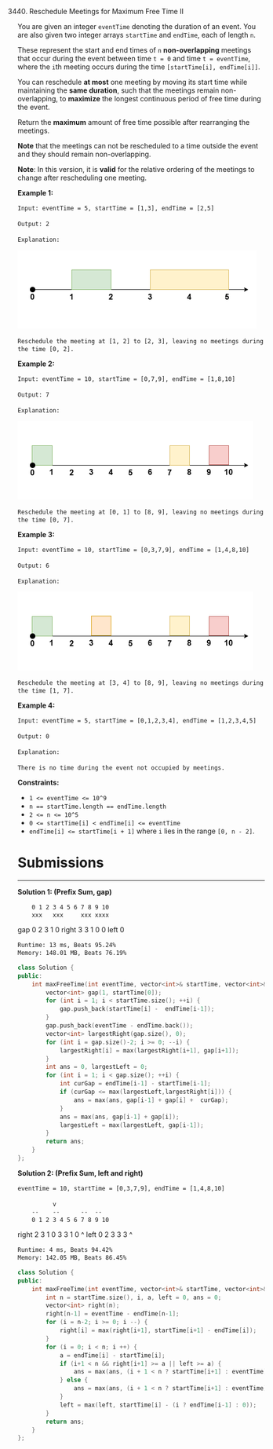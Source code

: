 3440. Reschedule Meetings for Maximum Free Time II

You are given an integer `eventTime` denoting the duration of an event. You are also given two integer arrays `startTime` and `endTime`, each of length `n`.

These represent the start and end times of `n` **non-overlapping** meetings that occur during the event between time `t = 0` and time `t = eventTime`, where the `i`th meeting occurs during the time `[startTime[i], endTime[i]]`.

You can reschedule **at most** one meeting by moving its start time while maintaining the **same duration**, such that the meetings remain non-overlapping, to **maximize** the longest continuous period of free time during the event.

Return the **maximum** amount of free time possible after rearranging the meetings.

**Note** that the meetings can not be rescheduled to a time outside the event and they should remain non-overlapping.

**Note**: In this version, it is **valid** for the relative ordering of the meetings to change after rescheduling one meeting.

 

**Example 1:**
```
Input: eventTime = 5, startTime = [1,3], endTime = [2,5]

Output: 2

Explanation:
```
![3440_example0_rescheduled.png](img/3440_example0_rescheduled.png)
```
Reschedule the meeting at [1, 2] to [2, 3], leaving no meetings during the time [0, 2].
```

**Example 2:**
```
Input: eventTime = 10, startTime = [0,7,9], endTime = [1,8,10]

Output: 7

Explanation:
```
![3440_rescheduled_example0.png](img/3440_rescheduled_example0.png)
```
Reschedule the meeting at [0, 1] to [8, 9], leaving no meetings during the time [0, 7].
```

**Example 3:**
```
Input: eventTime = 10, startTime = [0,3,7,9], endTime = [1,4,8,10]

Output: 6

Explanation:
```
![3440_image3.png](img/3440_image3.png)
```
Reschedule the meeting at [3, 4] to [8, 9], leaving no meetings during the time [1, 7].
```

**Example 4:**
```
Input: eventTime = 5, startTime = [0,1,2,3,4], endTime = [1,2,3,4,5]

Output: 0

Explanation:

There is no time during the event not occupied by meetings.
```
 

**Constraints:**

* `1 <= eventTime <= 10^9`
* `n == startTime.length == endTime.length`
* `2 <= n <= 10^5`
* `0 <= startTime[i] < endTime[i] <= eventTime`
* `endTime[i] <= startTime[i + 1]` where `i` lies in the range `[0, n - 2]`.

# Submissions
---
**Solution 1: (Prefix Sum, gap)**

        0 1 2 3 4 5 6 7 8 9 10
        xxx   xxx     xxx xxxx
gap     0 2 3 1 0 
right   3 3 1 0 0
left    0 
```
Runtime: 13 ms, Beats 95.24%
Memory: 148.01 MB, Beats 76.19%
```
```c++
class Solution {
public:
    int maxFreeTime(int eventTime, vector<int>& startTime, vector<int>& endTime) {
        vector<int> gap(1, startTime[0]);
        for (int i = 1; i < startTime.size(); ++i) {
            gap.push_back(startTime[i] -  endTime[i-1]);
        }
        gap.push_back(eventTime - endTime.back());
        vector<int> largestRight(gap.size(), 0);
        for (int i = gap.size()-2; i >= 0; --i) {
            largestRight[i] = max(largestRight[i+1], gap[i+1]);
        }
        int ans = 0, largestLeft = 0;
        for (int i = 1; i < gap.size(); ++i) {
            int curGap = endTime[i-1] - startTime[i-1];
            if (curGap <= max(largestLeft,largestRight[i])) {
                ans = max(ans, gap[i-1] + gap[i] +  curGap);
            }
            ans = max(ans, gap[i-1] + gap[i]);
            largestLeft = max(largestLeft, gap[i-1]);
        }
        return ans;
    }
};
```

**Solution 2: (Prefix Sum, left and right)**

    eventTime = 10, startTime = [0,3,7,9], endTime = [1,4,8,10]

              v
        --    --      --  --
        0 1 2 3 4 5 6 7 8 9 10
right      2      3      1   0
           3      3      1   0
                  ^
left  0    2      3      3   3
      ^

```
Runtime: 4 ms, Beats 94.42%
Memory: 142.05 MB, Beats 86.45%
```
```c++
class Solution {
public:
    int maxFreeTime(int eventTime, vector<int>& startTime, vector<int>& endTime) {
        int n = startTime.size(), i, a, left = 0, ans = 0;
        vector<int> right(n);
        right[n-1] = eventTime - endTime[n-1];
        for (i = n-2; i >= 0; i --) {
            right[i] = max(right[i+1], startTime[i+1] - endTime[i]);
        }
        for (i = 0; i < n; i ++) {
            a = endTime[i] - startTime[i];
            if (i+1 < n && right[i+1] >= a || left >= a) {
                ans = max(ans, (i + 1 < n ? startTime[i+1] : eventTime) - (i ? endTime[i-1]: 0));
            } else {
                ans = max(ans, (i + 1 < n ? startTime[i+1] : eventTime) - (i ? endTime[i-1] : 0) - a);
            }
            left = max(left, startTime[i] - (i ? endTime[i-1] : 0));
        }
        return ans;
    }
};
```
